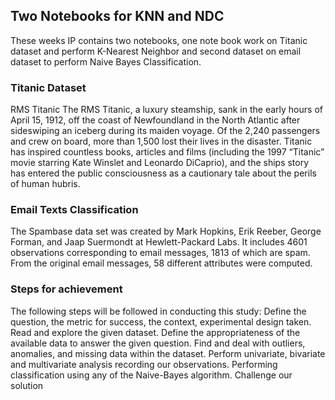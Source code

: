 ## Two Notebooks for KNN and NDC
These weeks IP contains two notebooks, one note book work on Titanic dataset and perform K-Nearest Neighbor and second dataset on email dataset to perform Naive Bayes Classification.
### Titanic Dataset
RMS Titanic The RMS Titanic, a luxury steamship, sank in the early hours of April 15, 1912, off the coast of Newfoundland in the North Atlantic after sideswiping an iceberg during its maiden voyage. Of the 2,240 passengers and crew on board, more than 1,500 lost their lives in the disaster. Titanic has inspired countless books, articles and films (including the 1997 “Titanic” movie starring Kate Winslet and Leonardo DiCaprio), and the ships story has entered the public consciousness as a cautionary tale about the perils of human hubris.
### Email Texts Classification
The Spambase data set was created by Mark Hopkins, Erik Reeber, George Forman, and Jaap Suermondt at Hewlett-Packard Labs. It includes 4601 observations corresponding to email messages, 1813 of which are spam. From the original email messages, 58 different attributes were computed.
### Steps for achievement
The following steps will be followed in conducting this study: 
Define the question, the metric for success, the context, experimental design taken.
Read and explore the given dataset.
Define the appropriateness of the available data to answer the given question.
Find and deal with outliers, anomalies, and missing data within the dataset.
Perform univariate, bivariate and multivariate analysis recording our observations.
Performing classification using any of the Naive-Bayes algorithm.
Challenge our solution
